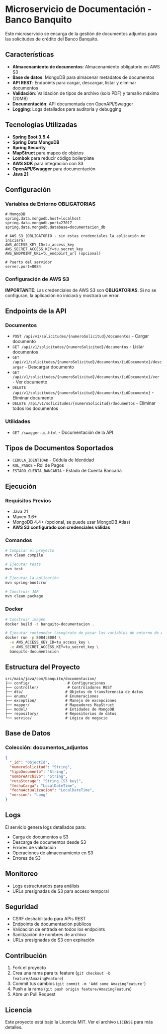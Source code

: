 # Microservicio de Documentación - Banco Banquito

Este microservicio se encarga de la gestión de documentos adjuntos para las solicitudes de crédito del Banco Banquito.

## Características

- **Almacenamiento de documentos**: Almacenamiento obligatorio en AWS S3
- **Base de datos**: MongoDB para almacenar metadatos de documentos
- **API REST**: Endpoints para cargar, descargar, listar y eliminar documentos
- **Validación**: Validación de tipos de archivo (solo PDF) y tamaño máximo (20MB)
- **Documentación**: API documentada con OpenAPI/Swagger
- **Logging**: Logs detallados para auditoría y debugging

## Tecnologías Utilizadas

- **Spring Boot 3.5.4**
- **Spring Data MongoDB**
- **Spring Security**
- **MapStruct** para mapeo de objetos
- **Lombok** para reducir código boilerplate
- **AWS SDK** para integración con S3
- **OpenAPI/Swagger** para documentación
- **Java 21**

## Configuración

### Variables de Entorno OBLIGATORIAS

```properties
# MongoDB
spring.data.mongodb.host=localhost
spring.data.mongodb.port=27017
spring.data.mongodb.database=documentacion_db

# AWS S3 (OBLIGATORIO - sin estas credenciales la aplicación no iniciará)
AWS_ACCESS_KEY_ID=tu_access_key
AWS_SECRET_ACCESS_KEY=tu_secret_key
AWS_ENDPOINT_URL=tu_endpoint_url (opcional)

# Puerto del servidor
server.port=8084
```

### Configuración de AWS S3

**IMPORTANTE**: Las credenciales de AWS S3 son **OBLIGATORIAS**. Si no se configuran, la aplicación no iniciará y mostrará un error.

## Endpoints de la API

### Documentos

- `POST /api/v1/solicitudes/{numeroSolicitud}/documentos` - Cargar documento
- `GET /api/v1/solicitudes/{numeroSolicitud}/documentos` - Listar documentos
- `GET /api/v1/solicitudes/{numeroSolicitud}/documentos/{idDocumento}/descargar` - Descargar documento
- `GET /api/v1/solicitudes/{numeroSolicitud}/documentos/{idDocumento}/ver` - Ver documento
- `DELETE /api/v1/solicitudes/{numeroSolicitud}/documentos/{idDocumento}` - Eliminar documento
- `DELETE /api/v1/solicitudes/{numeroSolicitud}/documentos` - Eliminar todos los documentos

### Utilidades

- `GET /swagger-ui.html` - Documentación de la API

## Tipos de Documentos Soportados

- `CEDULA_IDENTIDAD` - Cédula de Identidad
- `ROL_PAGOS` - Rol de Pagos
- `ESTADO_CUENTA_BANCARIA` - Estado de Cuenta Bancaria

## Ejecución

### Requisitos Previos

- Java 21
- Maven 3.6+
- MongoDB 4.4+ (opcional, se puede usar MongoDB Atlas)
- **AWS S3 configurado con credenciales válidas**

### Comandos

```bash
# Compilar el proyecto
mvn clean compile

# Ejecutar tests
mvn test

# Ejecutar la aplicación
mvn spring-boot:run

# Construir JAR
mvn clean package
```

### Docker

```bash
# Construir imagen
docker build -t banquito-documentacion .

# Ejecutar contenedor (asegúrate de pasar las variables de entorno de AWS)
docker run -p 8084:8084 \
  -e AWS_ACCESS_KEY_ID=tu_access_key \
  -e AWS_SECRET_ACCESS_KEY=tu_secret_key \
  banquito-documentacion
```

## Estructura del Proyecto

```
src/main/java/com/banquito/documentacion/
├── config/                 # Configuraciones
├── controller/             # Controladores REST
├── dto/                   # Objetos de transferencia de datos
├── enums/                 # Enumeraciones
├── exception/             # Manejo de excepciones
├── mapper/                # Mapeadores MapStruct
├── model/                 # Entidades de MongoDB
├── repository/            # Repositorios de datos
└── service/               # Lógica de negocio
```

## Base de Datos

### Colección: documentos_adjuntos

```json
{
  "_id": "ObjectId",
  "numeroSolicitud": "String",
  "tipoDocumento": "String",
  "nombreArchivo": "String",
  "rutaStorage": "String (S3 key)",
  "fechaCarga": "LocalDateTime",
  "fechaActualizacion": "LocalDateTime",
  "version": "Long"
}
```

## Logs

El servicio genera logs detallados para:
- Carga de documentos a S3
- Descarga de documentos desde S3
- Errores de validación
- Operaciones de almacenamiento en S3
- Errores de S3

## Monitoreo

- Logs estructurados para análisis
- URLs presignadas de S3 para acceso temporal

## Seguridad

- CSRF deshabilitado para APIs REST
- Endpoints de documentación públicos
- Validación de entrada en todos los endpoints
- Sanitización de nombres de archivo
- URLs presignadas de S3 con expiración

## Contribución

1. Fork el proyecto
2. Crea una rama para tu feature (`git checkout -b feature/AmazingFeature`)
3. Commit tus cambios (`git commit -m 'Add some AmazingFeature'`)
4. Push a la rama (`git push origin feature/AmazingFeature`)
5. Abre un Pull Request

## Licencia

Este proyecto está bajo la Licencia MIT. Ver el archivo `LICENSE` para más detalles. 